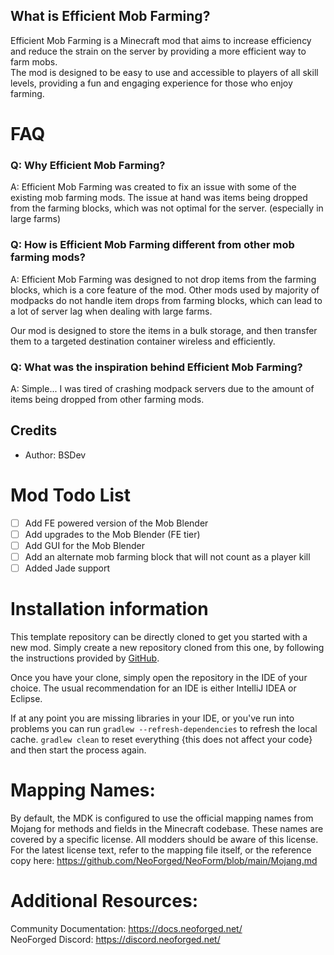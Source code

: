 
## What is Efficient Mob Farming?

Efficient Mob Farming is a Minecraft mod that aims to increase efficiency and reduce the strain on the server by providing a more efficient way to farm mobs.  
The mod is designed to be easy to use and accessible to players of all skill levels, providing a fun and engaging experience for those who enjoy farming.

# FAQ

### Q: Why Efficient Mob Farming?

A: Efficient Mob Farming was created to fix an issue with some of the existing mob farming mods.
The issue at hand was items being dropped from the farming blocks, which was not optimal for the server. (especially in large farms)

### Q: How is Efficient Mob Farming different from other mob farming mods?

A: Efficient Mob Farming was designed to not drop items from the farming blocks, which is a core feature of the mod.
Other mods used by majority of modpacks do not handle item drops from farming blocks, which can lead to a lot of server lag when dealing with large farms.

Our mod is designed to store the items in a bulk storage, and then transfer them to a targeted destination container wireless and efficiently.

### Q: What was the inspiration behind Efficient Mob Farming?

A: Simple... I was tired of crashing modpack servers due to the amount of items being dropped from other farming mods.


## Credits

- Author: BSDev

Mod Todo List
=======

- [ ] Add FE powered version of the Mob Blender
- [ ] Add upgrades to the Mob Blender (FE tier)
- [ ] Add GUI for the Mob Blender
- [ ] Add an alternate mob farming block that will not count as a player kill
- [ ] Added Jade support

Installation information
=======

This template repository can be directly cloned to get you started with a new
mod. Simply create a new repository cloned from this one, by following the
instructions provided by [GitHub](https://docs.github.com/en/repositories/creating-and-managing-repositories/creating-a-repository-from-a-template).

Once you have your clone, simply open the repository in the IDE of your choice. The usual recommendation for an IDE is either IntelliJ IDEA or Eclipse.

If at any point you are missing libraries in your IDE, or you've run into problems you can
run `gradlew --refresh-dependencies` to refresh the local cache. `gradlew clean` to reset everything 
{this does not affect your code} and then start the process again.

Mapping Names:
============
By default, the MDK is configured to use the official mapping names from Mojang for methods and fields 
in the Minecraft codebase. These names are covered by a specific license. All modders should be aware of this
license. For the latest license text, refer to the mapping file itself, or the reference copy here:
https://github.com/NeoForged/NeoForm/blob/main/Mojang.md

Additional Resources: 
==========
Community Documentation: https://docs.neoforged.net/  
NeoForged Discord: https://discord.neoforged.net/
